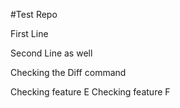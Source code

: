 #Test Repo

First Line

Second Line as well

Checking the Diff command

Checking feature E
Checking feature F
